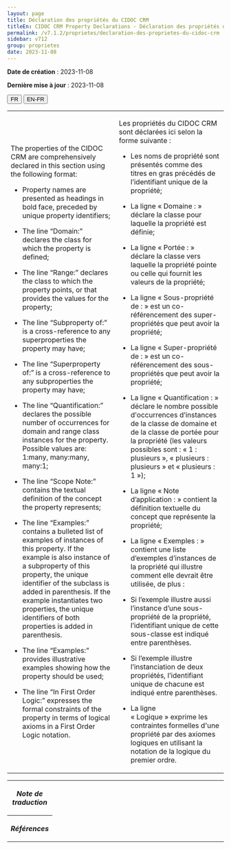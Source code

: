 ```yaml
---
layout: page
title: Déclaration des propriétés du CIDOC CRM
titleEn: CIDOC CRM Property Declarations - Déclaration des propriétés du CIDOC CRM
permalink: /v7.1.2/proprietes/declaration-des-proprietes-du-cidoc-crm
sidebar: v712
group: proprietes
date: 2023-11-08
---
```


**Date de création** : 2023-11-08

**Dernière mise à jour** : 2023-11-08

<div class="lang-buttons">
 <button id="fr" class="activate">FR</button>
 <button id="en-fr">EN-FR</button>
</div>

<table class="text">
<colgroup>
<col style="width:50%">
</colgroup>
<tbody>
<tr>
<td class="en">
<p>The properties of the CIDOC CRM are comprehensively declared in this section using the following format: </p>
<ul><li><p>Property names are presented as headings in bold face, preceded by unique property identifiers;</p>
</li>
<li><p>The line “Domain:” declares the class for which the property is defined;</p>
</li>
<li><p>The line “Range:” declares the class to which the property points, or that provides the values for the property;</p>
</li>
<li><p>The line “Subproperty of:” is a cross-reference to any superproperties the property may have;</p>
</li>
<li><p>The line “Superproperty of:” is a cross-reference to any subproperties the property may have;</p>
</li>
<li><p>The line “Quantification:” declares the possible number of occurrences for domain and range class instances for the property. Possible values are: 1:many, many:many, many:1;</p>
</li>
<li><p>The line “Scope Note:” contains the textual definition of the concept the property represents;</p>
</li>
<li><p>The line “Examples:” contains a bulleted list of examples of instances of this property. If the example is also instance of a subproperty of this property, the unique identifier of the subclass is added in parenthesis. If the example instantiates two properties, the unique identifiers of both properties is added in parenthesis.</p>
</li>
<li><p>The line “Examples:” provides illustrative examples showing how the property should be used;</p>
</li>
<li><p>The line “In First Order Logic:” expresses the formal constraints of the property in terms of logical axioms in a First Order Logic notation.</p>
</li></ul>
</td>
<td>
<p>Les propriétés du CIDOC CRM sont déclarées ici selon la forme suivante : </p>
<ul><li><p>Les noms de propriété sont présentés comme des titres en gras précédés de l’identifiant unique de la propriété;</p>
</li>
<li><p>La ligne « Domaine : » déclare la classe pour laquelle la propriété est définie; </p>
</li>
<li><p>La ligne « Portée : » déclare la classe vers laquelle la propriété pointe ou celle qui fournit les valeurs de la propriété;</p>
</li>
<li><p>La ligne « Sous-propriété de : » est un co-référencement des super-propriétés que peut avoir la propriété;</p>
</li>
<li><p>La ligne « Super-propriété de : » est un co-référencement des sous-propriétés que peut avoir la propriété;</p>
</li>
<li><p>La ligne « Quantification : » déclare le nombre possible d'occurrences d’instances de la classe de domaine et de la classe de portée pour la propriété (les valeurs possibles sont : « 1 : plusieurs », « plusieurs : plusieurs » et « plusieurs : 1 »); </p>
</li>
<li><p>La ligne « Note d’application : » contient la définition textuelle du concept que représente la propriété; </p>
</li>
<li><p>La ligne « Exemples : » contient une liste d’exemples d’instances de la propriété qui illustre comment elle devrait être utilisée, de plus : </p>
</li>
<li><p>Si l’exemple illustre aussi l’instance d’une sous-propriété de la propriété, l’identifiant unique de cette sous-classe est indiqué entre parenthèses. </p>
</li>
<li><p>Si l’exemple illustre l’instanciation de deux propriétés, l’identifiant unique de chacune est indiqué entre parenthèses. </p>
</li>
<li><p>La ligne « Logique » exprime les contraintes formelles d'une propriété par des axiomes logiques en utilisant la notation de la logique du premier ordre.</p>
</li></ul>
</td>
</tr>
</tbody>
</table>
<table>
<tbody>
<tr>
<th style="width:15%"><p><em>Note de traduction</em></p>
</th>
<td colspan="1">
</td>
</tr>
<tr>
<th style="width:15%"><p><em>Références</em></p>
</th>
<td colspan="1">
<p><em></em></p>
</td>
</tr>
</tbody>
</table>

